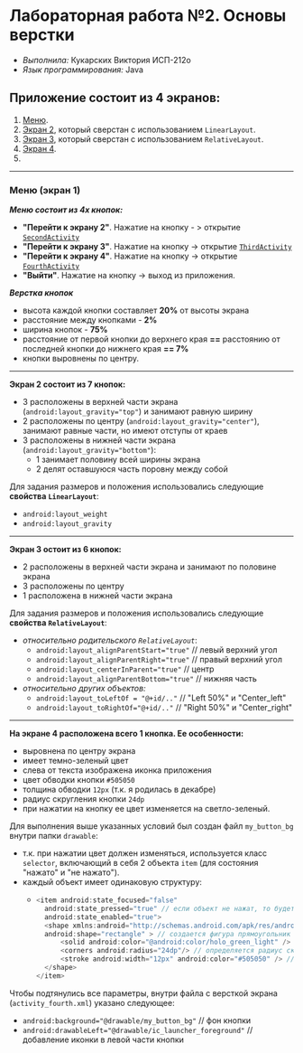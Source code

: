 # Лабораторная работа №2. Основы верстки
- _Выполнила:_ Кукарских Виктория ИСП-212о
- _Язык программирования:_ Java

## Приложение состоит из 4 экранов:
1. [Меню](#activity1).
2. [Экран 2](#activity2), который сверстан с использованием `LinearLayout`.
3. [Экран 3](#activity3), который сверстан с использованием `RelativeLayout`.
4. [Экран 4](#activity4).
5. 
---
### <a id="activity1"> Меню (экран 1) </a>

**_Меню состоит из 4х кнопок:_**
- **"Перейти к экрану 2"**. Нажатие на кнопку - > открытие [`SecondActivity`](#activity2)
- **"Перейти к экрану 3"**. Нажатие на кнопку -> открытие [`ThirdActivity`](#activity3)
- **"Перейти к экрану 4"**. Нажатие на кнопку -> открытие [`FourthActivity`](#activity4)
- **"Выйти"**. Нажатие на кнопку -> выход из приложения.

_**Верстка кнопок**_
- высота каждой кнопки составляет **20%** от высоты экрана
- расстояние между кнопками - **2%**
- ширина кнопок - **75%**
- расстояние от первой кнопки до верхнего края **==** расстоянию от последней кнопки до нижнего края **== 7%**
- кнопки выровнены по центру.

---

**Экран 2 состоит из 7 кнопок:**
- 3 расположены в верхней части экрана (`android:layout_gravity="top"`) и занимают равную ширину
- 2 расположены по центру (`android:layout_gravity="center"`), занимают равные части, но имеют отступы от краев
- 3 расположены в нижней части экрана (`android:layout_gravity="bottom"`):
    - 1 занимает половину всей ширины экрана
    - 2 делят оставшуюся часть поровну между собой

Для задания размеров и положения использовались следующие **свойства `LinearLayout`**:
- `android:layout_weight`
- `android:layout_gravity`

---

**Экран 3 остоит из 6 кнопок:**
- 2 расположены в верхней части экрана и занимают по половине экрана
- 3 расположены по центру
- 1 расположена в нижней части экрана

Для задания размеров и положения использовались следующие **свойства `RelativeLayout`**:
- _относительно родительского `RelativeLayout`_:
    - `android:layout_alignParentStart="true"` // левый верхний угол
    - `android:layout_alignParentRight="true"` // правый верхний угол
    - `android:layout_centerInParent="true"` // центр
    - `android:layout_alignParentBottom="true"` // нижняя часть
- _относительно других объектов:_
    - `android:layout_toLeftOf = "@+id/.."` // "Left 50%" и "Center_left"
    - `android:layout_toRightOf="@+id/.."` // "Right 50%" и "Center_right"

 ---

**На экране 4 расположена всего 1 кнопка. Ее особенности:**
- выровнена по центру экрана
- имеет темно-зеленый цвет
- слева от текста изображена иконка приложения
- цвет обводки кнопки `#505050`
- толщина обводки `12px` (т.к. я родилась в декабре)
- радиус скругления кнопки `24dp`
- при нажатии на кнопку ее цвет изменяется на светло-зеленый.

Для выполнения выше указанных условий был создан файл `my_button_bg` внутри папки `drawable`:
- т.к. при нажатии цвет должен изменяться, используется класс `selector`, включающий в себя 2 объекта `item` (для состояния "нажато" и "не нажато").
- каждый объект имеет одинаковую структуру:
    - ``` java
      <item android:state_focused="false"
        android:state_pressed="true" // если объект не нажат, то будет false
        android:state_enabled="true">
        <shape xmlns:android="http://schemas.android.com/apk/res/android"
        android:shape="rectangle" > // создается фигура прямоугольник
            <solid android:color="@android:color/holo_green_light" /> // указывается цвет фигуры
            <corners android:radius="24dp"/> // определяется радиус скругления
            <stroke android:width="12px" android:color="#505050" /> // задается толщина и цвет обводки
        </shape>
      </item>
      ```

Чтобы подтянулись все параметры, внутри файла с версткой экрана (`activity_fourth.xml`) указано следующее:
  - `android:background="@drawable/my_button_bg"` // фон кнопки
  - `android:drawableLeft="@drawable/ic_launcher_foreground"` // добавление иконки в левой части кнопки
